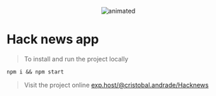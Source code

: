 
<p align="center">
    <img src="AppPreview.gif" alt="animated"/>
</p>

# Hack news app


> To install and run the project locally

```shell
npm i && npm start
```


> Visit the project online
[exp.host/@cristobal.andrade/Hacknews](https://exp.host/@cristobal.andrade/Hacknews)